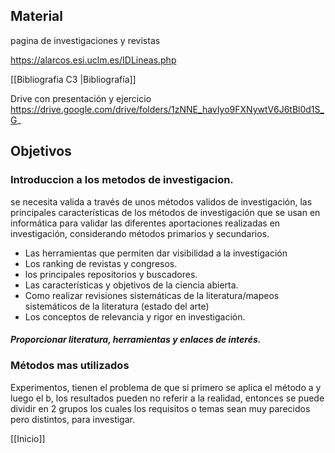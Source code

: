 
## Material
pagina de investigaciones y revistas

https://alarcos.esi.uclm.es/IDLineas.php

[[Bibliografia C3 |Bibliografía]]

Drive con presentación y ejercicio
https://drive.google.com/drive/folders/1zNNE_havIyo9FXNywtV6J6tBl0d1S_G_

## Objetivos
### Introduccion a los metodos de investigacion.
se necesita valida a través de unos métodos validos de investigación, las principales características de los métodos de investigación que se usan en informática para validar las diferentes aportaciones realizadas en investigación, considerando métodos primarios y secundarios.
- Las herramientas que permiten dar visibilidad a la investigación
- Los ranking de revistas y congresos.
- los principales repositorios y buscadores.
- Las características y objetivos de la ciencia abierta.
- Como realizar revisiones sistemáticas de la literatura/mapeos sistemáticos de la literatura (estado del arte)
- Los conceptos de relevancia y rigor en investigación.

##### Proporcionar literatura, herramientas y enlaces de interés.
### Métodos mas utilizados
Experimentos, tienen el problema de que si primero se aplica el método a y luego el b, los resultados pueden no referir a la realidad, entonces se puede dividir en 2 grupos los cuales los requisitos o temas sean muy parecidos pero distintos, para investigar.

[[Inicio]]